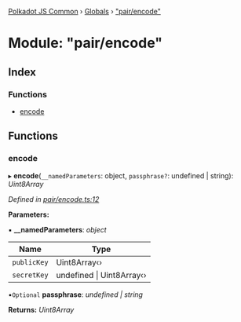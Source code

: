[Polkadot JS Common](../README.md) › [Globals](../globals.md) › ["pair/encode"](_pair_encode_.md)

# Module: "pair/encode"

## Index

### Functions

* [encode](_pair_encode_.md#encode)

## Functions

###  encode

▸ **encode**(`__namedParameters`: object, `passphrase?`: undefined | string): *Uint8Array*

*Defined in [pair/encode.ts:12](https://github.com/polkadot-js/common/blob/fe9c7a8a/packages/keyring/src/pair/encode.ts#L12)*

**Parameters:**

▪ **__namedParameters**: *object*

Name | Type |
------ | ------ |
`publicKey` | Uint8Array‹› |
`secretKey` | undefined &#124; Uint8Array‹› |

▪`Optional`  **passphrase**: *undefined | string*

**Returns:** *Uint8Array*
